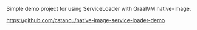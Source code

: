 Simple demo project for using ServiceLoader with GraalVM native-image. 

https://github.com/cstancu/native-image-service-loader-demo
